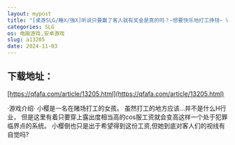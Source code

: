 ```yaml
---
layout: mypost
title: "[桌游SLG/睡X/强X]听说只要赢了客人就有奖金是真的吗？~想要快乐地打工挣钱~ V1.3 DL官方中文[PC+安卓双端/400MB]"
categories: SLG
os: 电脑游戏,安卓游戏
slug: a13205
date: 2024-11-03
---
```


## 下载地址：

[https://qfafa.com/article/13205.html](https://qfafa.com/article/13205.html)

·游戏介绍·
小樱是一名在赌场打工的女孩。
虽然打工的地方应该…并不是什么H行业，
但是这里有着只要穿上露出度相当高的cos服工资就会变高这样一个处于犯罪临界点的系统。
小樱倒也只是出于希望得到这份工资,但她到底对客人们的视线有自觉吗?